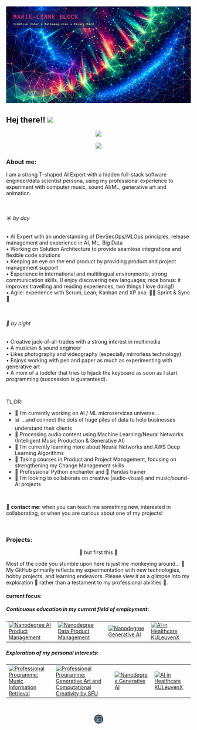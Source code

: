 ![GitHub ReadMe Header](https://github.com/MarieLynneBlock/MarieLynneBlock/blob/master/img/header_lsystem-aurora.png)
## Hej there!! <img src="https://media.giphy.com/media/hvRJCLFzcasrR4ia7z/giphy.gif" width="30px">

<!-- Stats Dashboard -->
<p align="center">
  <a href="https://git.io/streak-stats" target="_blank">
    <img src="https://streak-stats.demolab.com?user=MarieLynneBlock&theme=nord&border_radius=5" />
  </a>
</p>

<!-- todo: design top language Dashboard -->

<!-- Visitors badge -->
<p align="center">
  <a href="https://visitorbadge.io/status?path=https%3A%2F%2Fgithub.com%2FMarieLynneBlock">
    <img src="https://api.visitorbadge.io/api/visitors?path=https%3A%2F%2Fgithub.com%2FMarieLynneBlock&label=visitors&labelColor=%232d3440&countColor=%2380a0c0&style=flat-square" />
  </a>
</p>


### About me:     
I am a strong T-shaped AI Expert with a hidden full-stack software engineer/data scientist persona, using my professional experience to experiment with computer music, sound AI/ML, generative art and animation.

<br/>

###### :sunny: by day
• AI Expert with an understanding of DevSecOps/MLOps principles, release management and experience in AI, ML, Big Data\
• Working on Solution Architecture to provide seamless integrations and flexible code solutions\
• Keeping an eye on the end product by providing product and project management support\
• Experience in international and multilingual environments, strong communication skills. (I enjoy discovering new languages; nice bonus: it improves travelling and reading experiences, two things I love doing!)\
• Agile: experience with Scrum, Lean, Kanban and XP aka: 🏃‍♂️ Sprint & Sync 🔄

<br> 

###### :first_quarter_moon_with_face: by night
• Creative jack-of-all-trades with a strong interest in multimedia\
• A musician & sound engineer\
• Likes photography and videography (especially mirrorless technology)\
• Enjoys working with pen and paper as much as experimenting with generative art\
• A mom of a toddler that tries to hijack the keyboard as soon as I start programming (succession is guaranteed).

</br>

TL;DR:
- 🔭 I’m currently working on AI / ML microservices universe...
- 📊 ...and connect the dots of huge piles of data to help businesses understand their clients
- 🎵 Processing audio content using Machine Learning/Neural Networks (Intelligent Music Production & Generative AI)
- 🌱 I’m currently learning more about Neural Networks and AWS Deep Learning Algorithms
- 🚀 Taking courses in Product and Project Management, focusing on strengthening my Change Management skills
- 🐍 Professional Python enchanter and 🐼 Pandas trainer
- 👯 I’m looking to collaborate on creative (audio-visual) and music/sound-AI projects

<br>

📩 **contact me**: when you can teach me something new, interested in collaborating, or when you are curious about one of my projects!

<br>

<!-- projects -->
### Projects:
<p align="center">
   🚧 but first this 🚧
</p>
Most of the code you stumble upon here is just me monkeying around... 🐒 <br>
My GitHub primarily reflects my experimentation with new technologies, hobby projects, and learning endeavors. Please view it as a glimpse into my exploration 🧪 rather than a testament to my professional abilities 🦸.

#### current focus:
##### Continuous education in my current field of employment:

<!-- repositories where I work on at the moment based on courses or books -->
<table align="center">
  <tr>
    <td>
      <a href="https://github.com/MarieLynneBlock/nanodegree_AI-product-management">
         <img src="https://github-readme-stats.vercel.app/api/pin/?username=MarieLynneBlock&repo=nanodegree_AI-product-management&bg_color=30,%232E3440,%234C566A&title_color=%23D8DEE9&text_color=%23E5E9F0&icon_color=%2388C0D0" alt="Nanodegree AI Product Management">
      </a>
    </td>
    <td>
      <a href="https://github.com/MarieLynneBlock/nanodegree_data-product-management">
         <img src="https://github-readme-stats.vercel.app/api/pin/?username=MarieLynneBlock&repo=nanodegree_data-product-management&bg_color=30,%232E3440,%234C566A&title_color=%23D8DEE9&text_color=%23E5E9F0&icon_color=%2388C0D0" alt="Nanodegree Data Product Management">
      </a>
    </td>
   <td>
      <a href="https://github.com/MarieLynneBlock/nanodegree_generative-AI">
         <img src="https://github-readme-stats.vercel.app/api/pin/?username=MarieLynneBlock&repo=nanodegree_generative-AI&bg_color=30,%232E3440,%234C566A&title_color=%23D8DEE9&text_color=%23E5E9F0&icon_color=%2388C0D0" alt="Nanodegree Generative AI">
      </a>
    </td>
     <td>
      <a href="https://github.com/MarieLynneBlock/AI-in-healthcare_KULeuvenX">
         <img src="https://github-readme-stats.vercel.app/api/pin/?username=MarieLynneBlock&repo=AI-in-healthcare_KULeuvenX&bg_color=30,%232E3440,%234C566A&title_color=%23D8DEE9&text_color=%23E5E9F0&icon_color=%2388C0D0" alt="AI in Healthcare KULeuvenX">
      </a>
    </td>
  </tr>
</table>

##### Exploration of my personal interests:

<table align="center">
  <tr>
    <td>
      <a href="https://github.com/MarieLynneBlock/music-information-retrieval_UVAC">
         <img src="https://github-readme-stats.vercel.app/api/pin/?username=MarieLynneBlock&repo=music-information-retrieval_UVAC&bg_color=30,%232E3440,%234C566A&title_color=%23D8DEE9&text_color=%23E5E9F0&icon_color=%2388C0D0" alt="Professional Programme: Music Information Retrieval">
      </a>
    </td>
    <td>
      <a href="https://github.com/MarieLynneBlock/generative-art-and-computational-creativity_SFU">
         <img src=https://github-readme-stats.vercel.app/api/pin/?username=MarieLynneBlock&repo=generative-art-and-computational-creativity_SFU&bg_color=30,%232E3440,%234C566A&title_color=%23D8DEE9&text_color=%23E5E9F0&icon_color=%2388C0D0" alt="Professional Programme: Generative Art and Computational Creativity by SFU">
      </a>
    </td>
   <td>
      <a href="https://github.com/MarieLynneBlock/nanodegree_generative-AI">
         <img src="https://github-readme-stats.vercel.app/api/pin/?username=MarieLynneBlock&repo=nanodegree_generative-AI&bg_color=30,%232E3440,%234C566A&title_color=%23D8DEE9&text_color=%23E5E9F0&icon_color=%2388C0D0" alt="Nanodegree Generative AI">
      </a>
    </td>
     <td>
      <a href="https://github.com/MarieLynneBlock/AI-in-healthcare_KULeuvenX">
         <img src="https://github-readme-stats.vercel.app/api/pin/?username=MarieLynneBlock&repo=AI-in-healthcare_KULeuvenX&bg_color=30,%232E3440,%234C566A&title_color=%23D8DEE9&text_color=%23E5E9F0&icon_color=%2388C0D0" alt="AI in Healthcare KULeuvenX">
      </a>
    </td>
  </tr>
</table>


<!---
##### Academic:

<table>
   <tr>
    <td>
      <a href="https://github.com/MarieLynneBlock/AI-for-music-and-audio_Berklee">
         <img src="https://github-readme-stats.vercel.app/api/pin/?username=MarieLynneBlock&repo=AI-for-music-and-audio_Berklee&bg_color=30,%232E3440,%234C566A&title_color=%23D8DEE9&text_color=%23E5E9F0&icon_color=%2388C0D0" alt="AI-for-music-and-audio_Berklee">
      </a>
    </td>
   </tr>
</table>
-->

<br>

<!-- Social Buttons -->
<p align="center">
  <a href="https://www.linkedin.com/in/marielynneblock/">
    <img src="img/readme_social-linkedin-round-logo.png" alt="LinkedIn Link">
  </a>
</p>

<!--
<p align = "center">
  <img src = "https://github-readme-stats.vercel.app/api?username=MarieLynneBlock&show_icons=true&theme=dracula&line_height=40&bg_color=506487&title_color=F19FAC">
  <img src = "https://github-readme-stats.vercel.app/api/top-langs/?username=MarieLynneBlock&hide_langs_below=12.5&theme=dracula&bg_color=506487&title_color=F19FAC">
</p>
-->

<br>

<!--
If you like what I do, maybe consider supporting me (buy me a coffee):
<script type="text/javascript" src="https://cdnjs.buymeacoffee.com/1.0.0/button.prod.min.js" data-name="bmc-button" data-slug="IniMiniMunchkin" data-color="#2e3440" data-emoji="🚀"  data-font="Poppins" data-text="support my work" data-outline-color="#ffffff" data-font-color="#ffffff" data-coffee-color="#FFDD00" ></script>

-->


<!--
**MarieLynneBlock/MarieLynneBlock** is a ✨ _special_ ✨ repository because its `README.md` (this file) appears on your GitHub profile.

Here are some ideas to get you started:

- 🔭 I’m currently working on ...
- 🌱 I’m currently learning ...
- 👯 I’m looking to collaborate on ...
- 🤔 I’m looking for help with ...
- 💬 Ask me about ...
- 📫 How to reach me: ...
- 😄 Pronouns: ...
- ⚡ Fun fact: ...



- :nerd_face: **stack**
  * professional: Java 6 & Java 8, Java EE 7, Weblogic 11 & 12, Struts 1.2, JavaScript, HTML, CSS and SQL // .NET & OutSystems
  * free time: MEAN and MERN stack, 

-->
